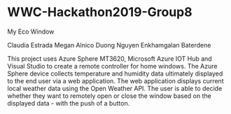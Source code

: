 # WWC-Hackathon2019-Group8

My Eco Window

Claudia Estrada
Megan Alnico
Duong Nguyen
Enkhamgalan Baterdene

This project uses Azure Sphere MT3620, Microsoft Azure IOT Hub and Visual Studio to create a remote controller for home windows. 
The Azure Sphere device collects temperature and humidity data ultimately displayed to the end user via a web application.
The web application displays current local weather data using the Open Weather API. 
The user is able to decide whether they want to remotely open or close the window based on the displayed data - with the push of a button.
